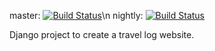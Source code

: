 master: [![Build Status](https://travis-ci.org/ciehanski/ayetravel.svg?branch=master)](https://travis-ci.org/ciehanski/ayetravel)\n
nightly: [![Build Status](https://travis-ci.org/ciehanski/ayetravel.svg?branch=nightly)](https://travis-ci.org/ciehanski/ayetravel)

Django project to create a travel log website.

